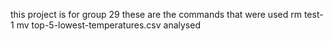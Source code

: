 this project is for group 29 these are the commands that were used 
rm test-1 
mv top-5-lowest-temperatures.csv analysed
